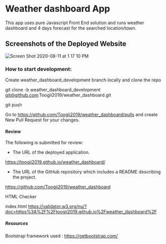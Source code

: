 # Weather dashboard App

This app uses pure Javascript Front End solution and runs weather dashboard and 4 days forecast for the searched location/town.

## Screenshots of the Deployed Website

![Screen Shot 2020-08-11 at 1 17 10 PM](https://user-images.githubusercontent.com/53624923/89944643-02389100-dbd5-11ea-8e8b-37d1633c3327.png)


### How to start development:

Create weather_dashboard_development branch locally and clone the repo

git clone -b weather_dashboard_development git@github.com:Toogii2019/weather_dashboard.git

git push

Go to https://github.com/Toogii2019/weather_dashboard/pulls and create New Pull Request for your changes.

#### Review

The following is submitted for review:

* The URL of the deployed application.

https://toogii2019.github.io/weather_dashboard/

* The URL of the GitHub repository which includes a README describing the project.

https://github.com/Toogii2019/weather_dashboard

HTML Checker

index.html https://validator.w3.org/nu/?doc=https%3A%2F%2Ftoogii2019.github.io%2Fweather_dashboard%2F

##### Resources

Bootstrap framework used : https://getbootstrap.com/
